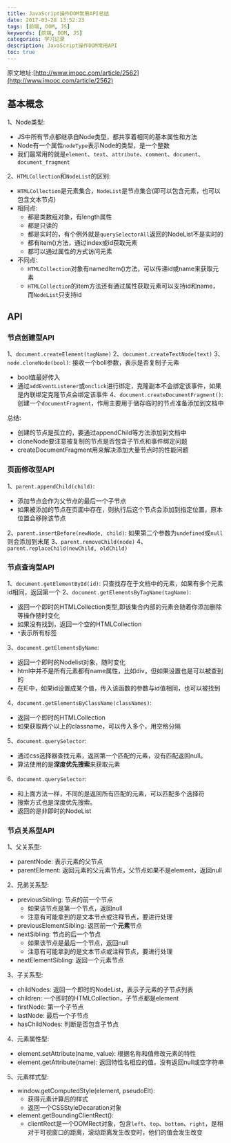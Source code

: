```yaml
---
title: JavaScript操作DOM常用API总结
date: 2017-03-28 13:52:23
tags: [前端, DOM, JS]
keywords: [前端, DOM, JS]
categories: 学习记录
description: JavaScript操作DOM常用API
toc: true
---
```


原文地址:[http://www.imooc.com/article/2562](http://www.imooc.com/article/2562)

## 基本概念
1、Node类型:
  * JS中所有节点都继承自Node类型，都共享着相同的基本属性和方法
  * Node有一个属性`nodeType`表示Node的类型，是一个整数
  * 我们最常用的就是`element`、`text`、`attribute`、`comment`、`document`、`document_fragment`

2、`HTMLCollection`和`NodeList`的区别:
  * `HTMLCollection`是元素集合，`NodeList`是节点集合(即可以包含元素，也可以包含文本节点)
  * 相同点:
    * 都是类数组对象，有length属性
    * 都是只读的
    * 都是实时的，有个例外就是`querySelectorAll`返回的NodeList不是实时的
    * 都有item()方法，通过index或id获取元素
    * 都可以通过属性的方式访问元素
  * 不同点:
    * `HTMLCollection`对象有namedItem()方法，可以传递id或name来获取元素
    * `HTMLCollection`的item方法还有通过属性获取元素可以支持id和name，而`NodeList`只支持id

## API

### 节点创建型API

1、`document.createElement(tagName)`
2、`document.createTextNode(text)`
3、`node.cloneNode(bool)`: 接收一个boll参数，表示是否复制子元素
  * bool值最好传入
  * 通过`addEventListener`或`onclick`进行绑定，克隆副本不会绑定该事件，如果是内联绑定克隆节点会绑定该事件
4、`document.createDocumentFragment()`: 创建一个`documentFragment`，作用主要用于储存临时的节点准备添加到文档中

总结:
  * 创建的节点是孤立的，要通过appendChild等方法添加到文档中
  * cloneNode要注意被复制的节点是否包含子节点和事件绑定问题
  * createDocumentFragment用来解决添加大量节点时的性能问题

### 页面修改型API

1、`parent.appendChild(child)`:
  * 添加节点会作为父节点的最后一个子节点
  * 如果被添加的节点在页面中存在，则执行后这个节点会添加到指定位置，原本位置会移除该节点

2、`parent.insertBefore(newNode, child)`: 如果第二个参数为`undefined`或`null`则会添加到末尾
3、`parent.removeChild(node)`
4、`parent.replaceChild(newChild, oldChild)`

### 节点查询型API

1、`document.getElementById(id)`: 只查找存在于文档中的元素，如果有多个元素id相同，返回第一个
2、`document.getElementsByTagName(tagName)`:
  * 返回一个即时的HTMLCollection类型,即该集合内部的元素会随着你添加删除等操作随时变化
  * 如果没有找到，返回一个空的HTMLCollection
  * `*`表示所有标签

3、`document.getElementsByName`:
  * 返回一个即时的Nodelist对象，随时变化
  * html中并不是所有元素都有name属性，比如div，但如果设置也是可以被查到的
  * 在IE中，如果id设置成某个值，传入该函数的参数与id值相同，也可以被找到

4、`document.getElementsByClassName(classNames)`:
  * 返回一个即时的HTMLCollection
  * 如果获取两个以上的classname，可以传入多个，用空格分隔

5、`document.querySelector`:
  * 通过css选择器查找元素，返回第一个匹配的元素，没有匹配返回null。
  * 算法使用的是**深度优先搜索**来获取元素

6、`document.querySelector`:
  * 和上面方法一样，不同的是返回所有匹配的元素，可以匹配多个选择符
  * 搜索方式也是深度优先搜索。
  * 返回的是非即时的NodeList

### 节点关系型API

1、父关系型:
  * parentNode: 表示元素的父节点
  * parentElement: 返回元素的父元素节点，父节点如果不是element，返回null

2、兄弟关系型:
  * previousSibling: 节点的前一个节点
    * 如果该节点是第一个节点，返回null
    * 注意有可能拿到的是文本节点或注释节点，要进行处理
  * previousElementSibling: 返回前一个**元素**节点
  * nextSibling: 节点的后一个节点
    * 如果该节点是最后一个节点，返回null
    * 注意有可能拿到的是文本节点或注释节点，要进行处理
  * nextElementSibling: 返回一个元素节点

3、子关系型:
  * childNodes: 返回一个即时的NodeList，表示子元素的子节点列表
  * children: 一个即时的HTMLCollection，子节点都是element
  * firstNode: 第一个子节点
  * lastNode: 最后一个子节点
  * hasChildNodes: 判断是否包含子节点

4、元素属性型:
  * element.setAttribute(name, value): 根据名称和值修改元素的特性
  * element.getAttribute(name): 返回特性名相应的值，没有返回null或空字符串

5、元素样式型:
  * window.getComputedStyle(element, pseudoElt):
    * 获得元素计算后的样式
    * 返回一个CSSStyleDecaration对象
  * element.getBoundingClientRect():
    * clientRect是一个DOMRect对象，包含`left`、`top`、`bottom`、`right`，是相对于可视窗口的距离，滚动距离发生改变时，他们的值会发生改变
